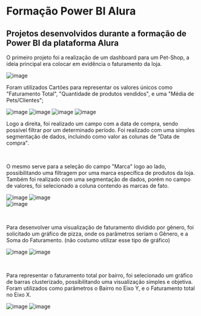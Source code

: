# Formação Power BI Alura
<h2>Projetos desenvolvidos durante a formação de Power BI da plataforma Alura </h2>


<p>
O primeiro projeto foi a realização de um dashboard para um Pet-Shop, a ideia principal era colocar em evidência o faturamento da loja.
</p>

![image](https://user-images.githubusercontent.com/128874237/228070868-12773585-65dc-4784-93c0-134483388827.png)
<br>

<p> Foram utilizados Cartões para representar os valores únicos como "Faturamento Total", "Quantidade de produtos vendidos", e uma "Média de Pets/Clientes"; </p>

![image](https://user-images.githubusercontent.com/128874237/228075331-22565eb1-a7eb-4d4e-be71-15c6715480c0.png)
![image](https://user-images.githubusercontent.com/128874237/228075471-5f527659-972a-4887-b47d-7482710e7bd2.png)
![image](https://user-images.githubusercontent.com/128874237/228075603-5ff25c5d-832d-446d-a513-17fcbd47ea45.png)
![image](https://user-images.githubusercontent.com/128874237/228072972-8a8cea4a-29a0-4fa4-bdb9-78581ef3e28e.png)
<br>

<p> Logo a direita, foi realizado um campo com a data de compra, sendo possível filtrar por um determinado período. Foi realizado com uma simples segmentação de dados, incluindo como valor as colunas de "Data de compra". </p> 

<br>

<p> O mesmo serve para a seleção do campo "Marca" logo ao lado, possibilitando uma filtragem por uma marca específica de produtos da loja. Também foi realizado com uma segmentação de dados, porém no campo de valores, foi selecionado a coluna contendo as marcas de fato.

![image](https://user-images.githubusercontent.com/128874237/228074920-a85d9440-6aa9-4855-847b-e98dcc51b9ba.png)
![image](https://user-images.githubusercontent.com/128874237/228074796-75261d2a-8bb9-44fb-a157-2e8aa18e2466.png)
<br>
![image](https://user-images.githubusercontent.com/128874237/228075083-96d225f3-09b7-4315-900c-742c4332409c.png)

<br>
  
<p> Para desenvolver uma visualização de faturamento dividido por gênero, foi solicitado um gráfico de pizza, onde os parâmetros seriam o Gênero, e a Soma do Faturamento. (não costumo utilizar esse tipo de gráfico) </p>

![image](https://user-images.githubusercontent.com/128874237/228077328-2e287278-2e15-4b72-b717-f6261168a043.png)
![image](https://user-images.githubusercontent.com/128874237/228077128-8eb64982-750f-4f1e-805a-45534ee2ef69.png)

<br>

<p> Para representar o faturamento total por bairro, foi selecionado um gráfico de barras clusterizado, possibilitando uma visualização simples e objetiva. Foram utilizados como parâmetros o Bairro no Eixo Y, e o Faturamento total no Eixo X. </p>

![image](https://user-images.githubusercontent.com/128874237/228077816-7c0dc100-c151-46da-a29b-b87df272832f.png)
![image](https://user-images.githubusercontent.com/128874237/228077890-a8c60996-7dc0-435e-b1a5-ed28b3313ea8.png)







